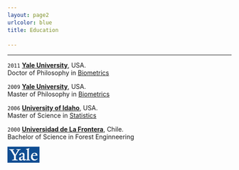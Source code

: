```yaml
---
layout: page2
urlcolor: blue
title: Education

---
```


<style>H1{color:DarkRed;}</style>
<style>H2{color:Red;}</style>

--------


`2011`
__[Yale University](https://www.yale.edu/)__, USA.  
Doctor of Philosophy in [Biometrics](https://environment.yale.edu/)

`2009`
__[Yale University](https://www.yale.edu/)__, USA.  
Master of Philosophy in [Biometrics](https://environment.yale.edu/)

`2006`
__[University of Idaho](https://www.uidaho.edu)__, USA.  
Master of Science in [Statistics](https://www.uidaho.edu/sci/stat)

`2000`
__[Universidad de La Frontera](https://www.ufro.cl)__, Chile.  
Bachelor of Science in Forest Enginneering



![](images/logoyale.gif) 

<!-- ### Footer


<img src='images/logoufro.jpg' width='100'>
<img src='images/logoufro.jpg' width='25'>
<img src='images/chacai01.jpg' width='500'>
<img src='images/yalefes.png' width='25'>   
<img src='images/uiStat.png' width='25'>
<img src='images/yaleSimbolo.jpg' width='25'>

![](images/logoyale.gif)  ![](images/logouidaho.jpg) 
![](images/logoufro.jpg)
![](images/yalelogo.gif)
![](yalelogo.gif){:height="36px" width="36px"}
Last updated: August 2020 -->